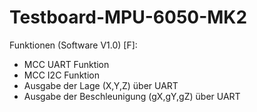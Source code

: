 # Testboard-MPU-6050-MK2

 Funktionen (Software V1.0) [F]:
- MCC UART Funktion
- MCC I2C Funktion
- Ausgabe der Lage (X,Y,Z) über UART
- Ausgabe der Beschleunigung (gX,gY,gZ) über UART
